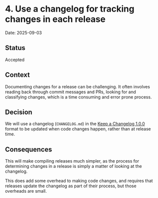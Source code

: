# 4. Use a changelog for tracking changes in each release

Date: 2025-09-03

## Status

Accepted

## Context

Documenting changes for a release can be challenging. It often involves reading
back through commit messages and PRs, looking for and classifying changes, which
is a time consuming and error prone process.

## Decision

We will use a changelog (`CHANGELOG.md`) in the
[Keep a Changelog 1.0.0][] format to be updated when code changes happen,
rather than at release time.

## Consequences

This will make compiling releases much simpler, as the process for determining
changes in a release is simply a matter of looking at the changelog.

This does add some overhead to making code changes, and requires that releases
update the changelog as part of their process, but those overheads are small.

[Keep a Changelog 1.0.0]:
https://keepachangelog.com/en/1.0.0/
